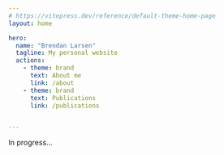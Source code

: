 ```yaml
---
# https://vitepress.dev/reference/default-theme-home-page
layout: home

hero:
  name: "Brendan Larsen"
  tagline: My personal website
  actions:
    - theme: brand
      text: About me
      link: /about
    - theme: brand
      text: Publications
      link: /publications


---
```


In progress...